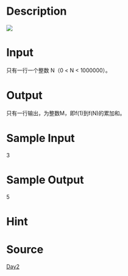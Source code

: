 
# Description

<div class="content"><img border="0" src="/source/bzoj/1968/img/aHR0cHM6Ly9seWRzeS5jb20vSnVkZ2VPbmxpbmUvaW1hZ2VzLzE5NjguanBn.jpg"/> </div>

# Input

<div class="content">只有一行一个整数 N（0 &lt; N &lt; 1000000）。
</div>

# Output

<div class="content">只有一行输出，为整数M，即f(1)到f(N)的累加和。
</div>

# Sample Input

<div class="content"><span class="sampledata">    3<br/>
</span></div>

# Sample Output

<div class="content"><span class="sampledata">    5<br/>
</span></div>

# Hint

<div class="content"><p></p></div>

# Source

<div class="content"><p><a href="problemset.php?search=Day2">Day2</a></p></div>

